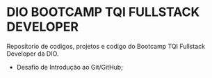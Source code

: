 # DIO BOOTCAMP TQI FULLSTACK DEVELOPER

Repositorio de codigos, projetos e codigo do Bootcamp TQI Fullstack Developer da DIO.

* Desafio de Introdução ao Git/GitHub;
